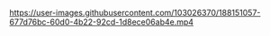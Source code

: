

https://user-images.githubusercontent.com/103026370/188151057-677d76bc-60d0-4b22-92cd-1d8ece06ab4e.mp4

